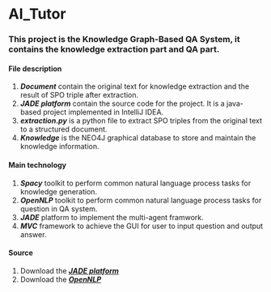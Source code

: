 # AI_Tutor
### This project is the Knowledge Graph-Based QA System, it contains the knowledge extraction part and QA part.
#### File description
1. ***Document*** contain the original text for knowledge extraction and the result of SPO triple after extraction.
2. ***JADE platform*** contain the source code for the project. It is a java-based project implemented in IntelliJ IDEA.
3. ***extraction.py*** is a python file to extract SPO triples from the original text to a structured document.
4. ***Knowledge*** is the NEO4J graphical database to store and maintain the knowledge information.
#### Main technology
1. ***Spacy*** toolkit to perform common natural language process tasks for knowledge generation.
2. ***OpenNLP*** toolkit to perform common natural language process tasks for question in QA system.
3. ***JADE*** platform to implement the multi-agent framwork.
4. ***MVC*** framework to achieve the GUI for user to input question and output answer.
#### Source
1. Download the ***[JADE platform](https://jade.tilab.com/download/jade/license/jade-download/?x=26&y=16)***
2. Download the ***[OpenNLP](http://maven.tamingtext.com/opennlp-models/models-1.5/)***
